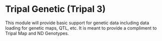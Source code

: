 # Tripal Genetic (Tripal 3)

This module will provide basic support for genetic data including data loading for genetic maps, QTL, etc. It is meant to provide a compliment to Tripal Map and ND Genotypes.
